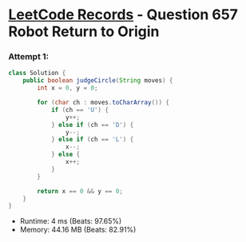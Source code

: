 # [LeetCode Records](../../README.md) - Question 657 Robot Return to Origin

### Attempt 1: 
```java
class Solution {
    public boolean judgeCircle(String moves) {
        int x = 0, y = 0;

        for (char ch : moves.toCharArray()) {
            if (ch == 'U') {
                y++;
            } else if (ch == 'D') {
                y--;
            } else if (ch == 'L') {
                x--;
            } else {
                x++;
            }
        }

        return x == 0 && y == 0;
    }
}
```
- Runtime: 4 ms (Beats: 97.65%)
- Memory: 44.16 MB (Beats: 82.91%)

<br>
